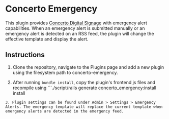 Concerto Emergency 
==================

This plugin provides [Concerto Digital Signage](https://github.com/concerto/concerto) with emergency alert capabilities. When an emergency alert is submitted manually or an emergency alert is detected on an RSS feed, the plugin will change the effective template and display the alert. 

Instructions
------------
1. Clone the repository, navigate to the Plugins page and add a new plugin using the filesystem path to concerto-emergency.

2. After running ```bundle install```, copy the plugin's frontend js files and recompile using ```./script/rails generate concerto_emergency:install install
```
3. Plugin settings can be found under Admin > Settings > Emergency Alerts. The emergency template will replace the current template when emergency alerts are detected in the emergency feed. 